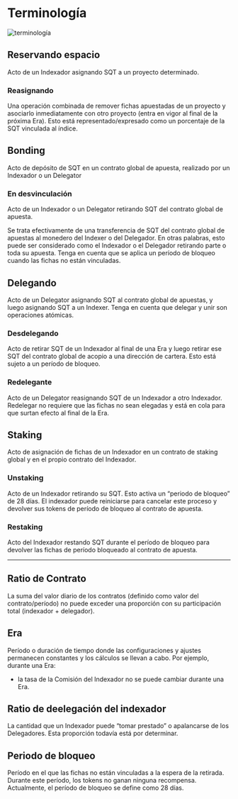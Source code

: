 # Terminología

![terminología](/assets/img/terminology.png)

## **Reservando espacio**

Acto de un Indexador asignando SQT a un proyecto determinado.

### **Reasignando**

Una operación combinada de remover fichas apuestadas de un proyecto y asociarlo inmediatamente con otro proyecto (entra en vigor al final de la próxima Era). Esto está representado/expresado como un porcentaje de la SQT vinculada al índice.

## **Bonding**

Acto de depósito de SQT en un contrato global de apuesta, realizado por un Indexador o un Delegator

### **En desvinculación**

Acto de un Indexador o un Delegator retirando SQT del contrato global de apuesta.

Se trata efectivamente de una transferencia de SQT del contrato global de apuestas al monedero del Indexer o del Delegador. En otras palabras, esto puede ser considerado como el Indexador o el Delegador retirando parte o toda su apuesta. Tenga en cuenta que se aplica un período de bloqueo cuando las fichas no están vinculadas.

## **Delegando**

Acto de un Delegator asignando SQT al contrato global de apuestas, y luego asignando SQT a un Indexer. Tenga en cuenta que delegar y unir son operaciones atómicas.

### **Desdelegando**

Acto de retirar SQT de un Indexador al final de una Era y luego retirar ese SQT del contrato global de acopio a una dirección de cartera. Esto está sujeto a un período de bloqueo.

### **Redelegante**

Acto de un Delegator reasignando SQT de un Indexador a otro Indexador. Redelegar no requiere que las fichas no sean elegadas y está en cola para que surtan efecto al final de la Era.

## **Staking**

Acto de asignación de fichas de un Indexador en un contrato de staking global y en el propio contrato del Indexador.

### **Unstaking**

Acto de un Indexador retirando su SQT. Esto activa un “periodo de bloqueo” de 28 días. El indexador puede reiniciarse para cancelar este proceso y devolver sus tokens de período de bloqueo al contrato de apuesta.

### **Restaking**

Acto del Indexador restando SQT durante el período de bloqueo para devolver las fichas de período bloqueado al contrato de apuesta.

---

## **Ratio de Contrato**

La suma del valor diario de los contratos (definido como valor del contrato/período) no puede exceder una proporción con su participación total (indexador + delegador).

## **Era**

Período o duración de tiempo donde las configuraciones y ajustes permanecen constantes y los cálculos se llevan a cabo. Por ejemplo, durante una Era:

- la tasa de la Comisión del Indexador no se puede cambiar durante una Era.

## **Ratio de deelegación del indexador**

La cantidad que un Indexador puede “tomar prestado” o apalancarse de los Delegadores. Esta proporción todavía está por determinar.

## **Periodo de bloqueo**

Período en el que las fichas no están vinculadas a la espera de la retirada. Durante este período, los tokens no ganan ninguna recompensa. Actualmente, el período de bloqueo se define como 28 días.
